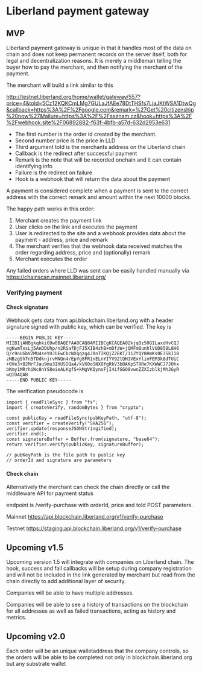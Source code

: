 # Liberland payment gateway

## MVP
Liberland payment gateway is unique in that it handles most of the data on chain and does not keep permanent records
on the server itself, both for legal and decentralization reasons. It is merely a middleman telling the buyer how
to pay the merchant, and then notifying the merchant of the payment.

The merchant will build a link similar to this

http://testnet.liberland.org/home/wallet/gateway/557?price=4&toId=5Cz12KQKCmLMg7GULaJfAEe78DtTHSfs7LjaJKtWSA1DtwQg&callback=https%3A%2F%2Fgoogle.com&remark=%27Get%20citizenship%20now%27&failure=https%3A%2F%2Fseznam.cz&hook=https%3A%2F%2Fwebhook.site%2F06892882-f63f-4bfb-a57d-632d2953e631
- The first number is the order id created by the merchant.
- Second number price is the price in LLD
- Third argument toId is the merchants address on the Liberland chain
- Callback is the redirect after successful payment
- Remark is the note that will be recorded onchain and it can contain identifying info
- Failure is the redirect on failure
- Hook is a webhook that will return the data about the payment

A payment is considered complete when a payment is sent to the correct address with the correct remark and amount within the next 10000 blocks.

The happy path works in this order:
1. Merchant creates the payment link
2. User clicks on the link and executes the payment
3. User is redirected to the site and a webhook provides data about the payment - address, price and remark
4. The merchant verifies that the webhook data received matches the order regarding address, price and (optionally) remark
5. Merchant executes the order

Any failed orders where LLD was sent can be easily handled manually via https://chainscan.mainnet.liberland.org/

### Verifying payment
#### Check signature

Webhook gets data from api.blockchain.liberland.org with a header signature signed with public key, which can be verified. The key is

```
-----BEGIN PUBLIC KEY-----
MIIBIjANBgkqhkiG9w0BAQEFAAOCAQ8AMIIBCgKCAQEA0ZkjqOz50GILaxdHvCQJ
egKwmTxsLj5AnDDUhp/n2RSafDjFJ5XIB4zhB+mDfzW+jQMFm0unhlVUD858L8H6
Q/c9nUGbVZMU4seYUJUEwCbcWXqqzg4J0nTIKQjZ2EKT/11ZYQY8HmKs0E35kI18
zNBzgShTn5TDdknjrvMNQn4/EpYg8FR1nELnYIYV92tQH1VExYlinFEM3k8dTUiC
+0Ve3+B2MrFJau9mu3IHUSIQa4/kVX0oSNXOfgRkV3bBAKpST9Re7KXWWCJ7JOhx
bKmy1MRrhiWc8nYS8eieALKgfS+kMgVKQynsFjI4ifGGO8vwnZZXIzblkjMhJGyR
wQIDAQAB
-----END PUBLIC KEY-----
```
The verification pseudocode is
```
import { readFileSync } from "fs";
import { createVerify, randomBytes } from "crypto";

const publicKey = readFileSync(pubKeyPath, "utf-8");
const verifier = createVerify("SHA256");
verifier.update(responseJSONStringified);
verifier.end();
const signatureBuffer = Buffer.from(signature, "base64");
return verifier.verify(publicKey, signatureBuffer);

// pubKeyPath is the file path to public key
// orderId and signature are parameters
```

#### Check chain
Alternatively the merchant can check the chain directly or call the middleware API for payment status

endpoint is /verify-purchase with orderId, price and toId POST parameters.

Mainnet https://api.blockchain.liberland.org/v1/verify-purchase

Testnet https://staging.api.blockchain.liberland.org/v1/verify-purchase


## Upcoming v1.5
Upcoming version 1.5 will integrate with companies on Liberland chain. The hook, success and fail callbacks will be setup
during company registration and will not be included in the link generated by merchant but read from the chain directly to 
add additional layer of security.

Companies will be able to have multiple addresses.

Companies will be able to see a history of transactions on the blockchain for all addresses as well as failed transactions,
acting as history and metrics.

## Upcoming v2.0

Each order will be an unique walletaddress that the company controls, so the orders will be able to be completed not
only in blockchain.liberland.org but any substrate wallet
